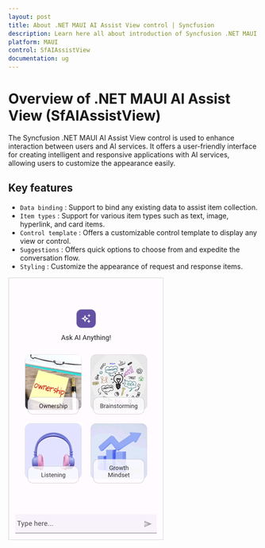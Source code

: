 ```yaml
---
layout: post
title: About .NET MAUI AI Assist View control | Syncfusion
description: Learn here all about introduction of Syncfusion .NET MAUI AI Assist View (SfAssistView) control, its elements and more.
platform: MAUI
control: SfAIAssistView
documentation: ug
---
```


# Overview of .NET MAUI AI Assist View (SfAIAssistView)

The Syncfusion .NET MAUI AI Assist View control is used to enhance interaction between users and AI services. It offers a user-friendly interface for creating intelligent and responsive applications with AI services, allowing users to customize the appearance easily.

## Key features

* `Data binding` : Support to bind any existing data to assist item collection.
* `Item types` : Support for various item types such as text, image, hyperlink, and card items.
* `Control template` : Offers a customizable control template to display any view or control.
* `Suggestions` : Offers quick options to choose from and expedite the conversation flow.
* `Styling` : Customize the appearance of request and response items.

![overview in .NET MAUI AI Assist View](Images/maui-aiassistview-overview.gif)